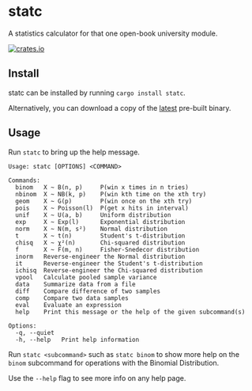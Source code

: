 # statc

A statistics calculator for that one open-book university module.

[![crates.io][badge]][crates_link]

## Install

statc can be installed by running `cargo install statc`.

Alternatively, you can download a copy of the [latest][latest] pre-built binary.

## Usage

Run `statc` to bring up the help message.

```
Usage: statc [OPTIONS] <COMMAND>

Commands:
  binom   X ~ B(n, p)     P(win x times in n tries)
  nbinom  X ~ NB(k, p)    P(win kth time on the xth try)
  geom    X ~ G(p)        P(win once on the xth try)
  pois    X ~ Poisson(l)  P(get x hits in interval)
  unif    X ~ U(a, b)     Uniform distribution
  exp     X ~ Exp(l)      Exponential distribution
  norm    X ~ N(m, s²)    Normal distribution
  t       X ~ t(n)        Student's t-distribution
  chisq   X ~ χ²(n)       Chi-squared distribution
  f       X ~ F(m, n)     Fisher-Snedecor distribution
  inorm   Reverse-engineer the Normal distribution
  it      Reverse-engineer the Student's t-distribution
  ichisq  Reverse-engineer the Chi-squared distribution
  vpool   Calculate pooled sample variance
  data    Summarize data from a file
  diff    Compare difference of two samples
  comp    Compare two data samples
  eval    Evaluate an expression
  help    Print this message or the help of the given subcommand(s)

Options:
  -q, --quiet
  -h, --help   Print help information
```

Run `statc <subcommand>` such as `statc binom` to show more help on
the `binom` subcommand for operations with the Binomial Distribution.

Use the `--help` flag to see more info on any help page.

[latest]: https://github.com/nguyenvukhang/statc/releases/latest
[crates_link]: https://crates.io/crates/statc
[badge]: https://img.shields.io/crates/dr/statc?color=brightgreen
